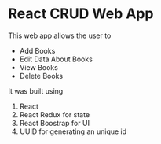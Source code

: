 # React CRUD Web App

This web app allows the user to 

* Add Books
* Edit Data About Books
* View Books
* Delete Books

It was built using 

1. React
2. React Redux for state
3. React Boostrap for UI
4. UUID for generating an unique id



